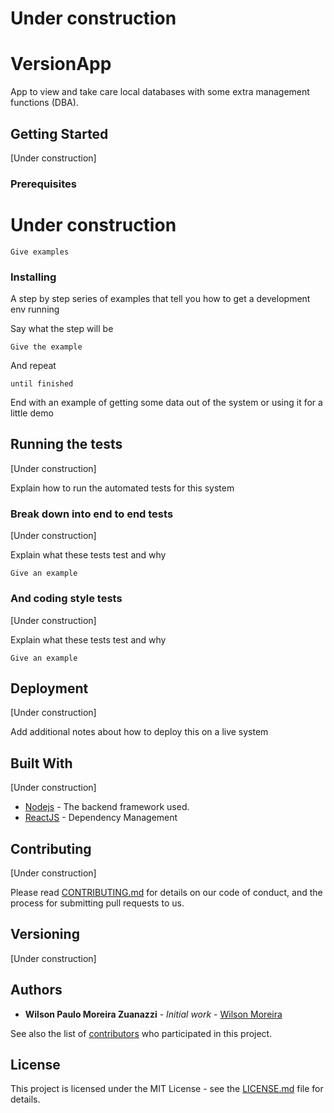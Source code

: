 # Under construction

# VersionApp

App to view and take care local databases with some extra management functions (DBA).

## Getting Started

[Under construction]

### Prerequisites

# Under construction

```
Give examples
```

### Installing

A step by step series of examples that tell you how to get a development env running

Say what the step will be

```
Give the example
```

And repeat

```
until finished
```

End with an example of getting some data out of the system or using it for a little demo

## Running the tests
[Under construction]

Explain how to run the automated tests for this system

### Break down into end to end tests
[Under construction]

Explain what these tests test and why

```
Give an example
```

### And coding style tests
[Under construction]

Explain what these tests test and why

```
Give an example
```

## Deployment
[Under construction]

Add additional notes about how to deploy this on a live system

## Built With
[Under construction]
* [Nodejs](https://nodejs.org/en/) - The backend framework used.
* [ReactJS](https://reactjs.org/) - Dependency Management

## Contributing
[Under construction]

Please read [CONTRIBUTING.md](https://gist.github.com/PurpleBooth/b24679402957c63ec426) for details on our code of conduct, and the process for submitting pull requests to us.

## Versioning
[Under construction]

## Authors

* **Wilson Paulo Moreira Zuanazzi** - *Initial work* - [Wilson Moreira](https://github.com/Willpmor)

See also the list of [contributors](https://github.com/Willpmor/VersionApp/graphs/contributors) who participated in this project.

## License

This project is licensed under the MIT License - see the [LICENSE.md](LICENSE.md) file for details.